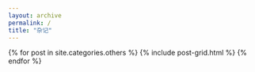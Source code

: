 ```yaml
---
layout: archive
permalink: /
title: "杂记"
---
```


<div class="tiles">
{% for post in site.categories.others %}
	{% include post-grid.html %}
{% endfor %}
</div><!-- /.tiles -->


